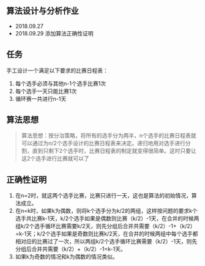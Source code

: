 
## 算法设计与分析作业
* 2018.09.27
* 2018.09.29 添加算法正确性证明

## 任务

手工设计一个满足以下要求的比赛日程表：
1. 每个选手必须与其他n-1个选手比赛1次
2. 每个选手一天只能比赛1次
3. 循环赛一共进行n-1天


## 算法思想

>算法思想：按分治策略，将所有的选手分为两半，n个选手的比赛日程表就可以通过为n/2个选手设计的比赛日程表来决定。递归地用对选手进行分割，直到只剩下2个选手时，比赛日程表的制定就变得很简单。这时只要让这2个选手进行比赛就可以了

## 正确性证明
1. 在n=2时，就这两个选手比赛，比赛只进行一天，这也是算法的初始情况，算法成立。 
2. 在n=k时，如果k为偶数，则将k个选手分为k/2的两组，这样按问题的要求k个选手共比赛k-1天，k/2个选手如果是偶数则比赛（k/2）-1天，在合并的时候两组k/2个选手循环比赛需要k/2天，则先分组后合并共需要（k/2）-1+（k/2）=k-1天；k/2个选手如果是奇数则比赛k/2天，在合并的时候两组中每个选手都相对应的比赛过了一次，所以两组k/2个选手循环比赛需要（k/2）-1天，则先分组后合并共需要（k/2）+（k/2）-1=k-1天。
3. 如果k为奇数的情况和k为偶数的情况类似。 
